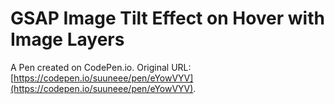 # GSAP Image Tilt Effect on Hover with Image Layers

A Pen created on CodePen.io. Original URL: [https://codepen.io/suuneee/pen/eYowVYV](https://codepen.io/suuneee/pen/eYowVYV).


